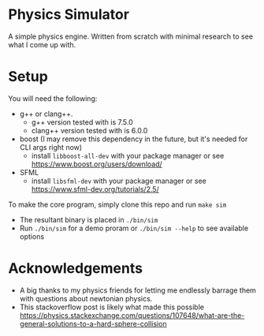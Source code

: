 # Physics Simulator

A simple physics engine. Written from scratch with minimal research to see what I come up with.

# Setup

You will need the following:
* g++ or clang++.
  * g++ version tested with is 7.5.0
  * clang++ version tested with is 6.0.0
* boost (I may remove this dependency in the future, but it's needed for CLI args right now)
  * install `libboost-all-dev` with your package manager or see https://www.boost.org/users/download/
* SFML
  * install `libsfml-dev` with your package manager or see https://www.sfml-dev.org/tutorials/2.5/

To make the core program, simply clone this repo and run `make sim`
* The resultant binary is placed in `./bin/sim`
* Run `./bin/sim` for a demo proram or `./bin/sim --help` to see available options

# Acknowledgements

* A big thanks to my physics friends for letting me endlessly barrage them with questions about newtonian physics.
* This stackoverflow post is likely what made this possible https://physics.stackexchange.com/questions/107648/what-are-the-general-solutions-to-a-hard-sphere-collision
